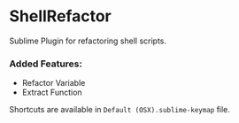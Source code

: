 # ShellRefactor

Sublime Plugin for refactoring shell scripts.

### Added Features:
*   Refactor Variable
*   Extract Function

Shortcuts are available in ```Default (OSX).sublime-keymap``` file.
